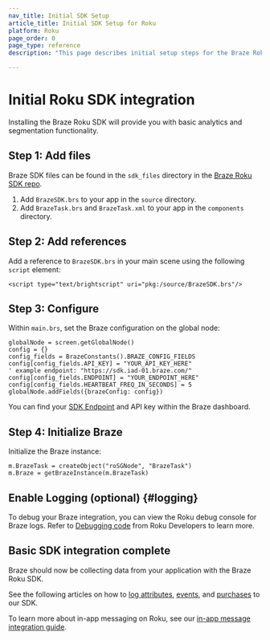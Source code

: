 ```yaml
---
nav_title: Initial SDK Setup
article_title: Initial SDK Setup for Roku
platform: Roku
page_order: 0
page_type: reference
description: "This page describes initial setup steps for the Braze Roku SDK."

---
```


# Initial Roku SDK integration

Installing the Braze Roku SDK will provide you with basic analytics and segmentation functionality.

## Step 1: Add files

Braze SDK files can be found in the `sdk_files` directory in the [Braze Roku SDK repo][1].

1. Add `BrazeSDK.brs` to your app in the `source` directory.
2. Add `BrazeTask.brs` and `BrazeTask.xml` to your app in the `components` directory.

## Step 2: Add references

Add a reference to `BrazeSDK.brs` in your main scene using the following `script` element:

```
<script type="text/brightscript" uri="pkg:/source/BrazeSDK.brs"/>
```

## Step 3: Configure

Within `main.brs`, set the Braze configuration on the global node:

```
globalNode = screen.getGlobalNode()
config = {}
config_fields = BrazeConstants().BRAZE_CONFIG_FIELDS
config[config_fields.API_KEY] = "YOUR_API_KEY_HERE"
' example endpoint: "https://sdk.iad-01.braze.com/"
config[config_fields.ENDPOINT] = "YOUR_ENDPOINT_HERE"
config[config_fields.HEARTBEAT_FREQ_IN_SECONDS] = 5
globalNode.addFields({brazeConfig: config})
```

You can find your [SDK Endpoint]({{site.baseurl}}/user_guide/administrative/access_braze/sdk_endpoints/) and API key within the Braze dashboard.

## Step 4: Initialize Braze

Initialize the Braze instance:

```
m.BrazeTask = createObject("roSGNode", "BrazeTask")
m.Braze = getBrazeInstance(m.BrazeTask)
```

## Enable Logging (optional) {#logging}

To debug your Braze integration, you can view the Roku debug console for Braze logs. Refer to [Debugging code](https://developer.roku.com/docs/developer-program/debugging/debugging-channels.md) from Roku Developers to learn more.

## Basic SDK integration complete

Braze should now be collecting data from your application with the Braze Roku SDK. 

See the following articles on how to [log attributes][2], [events][3], and [purchases][4] to our SDK.

To learn more about in-app messaging on Roku, see our [in-app message integration guide][5].


[1]: https://github.com/braze-inc/braze-roku-sdk
[2]: {{site.baseurl}}/developer_guide/platform_integration_guides/roku/analytics/setting_custom_attributes/
[3]: {{site.baseurl}}/developer_guide/platform_integration_guides/roku/analytics/logging_custom_events/
[4]: {{site.baseurl}}/developer_guide/platform_integration_guides/roku/analytics/logging_purchases/
[5]: {{site.baseurl}}/developer_guide/platform_integration_guides/roku/in-app_messaging/overview/
